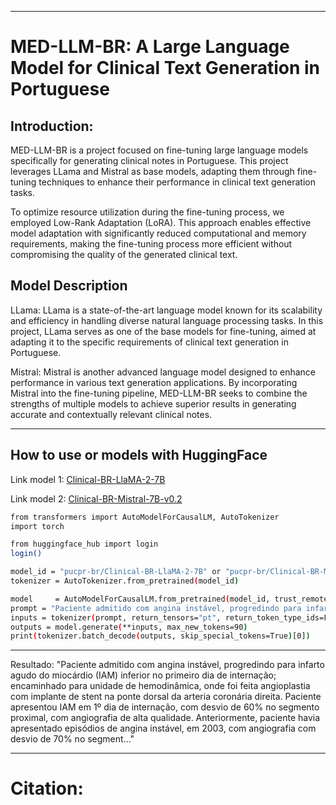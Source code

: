 
----------------------------------------------------------------------------------------------------------------------------------------------------------------------
# MED-LLM-BR: A Large Language Model for Clinical Text Generation in Portuguese

## Introduction:
MED-LLM-BR is a project focused on fine-tuning large language models specifically for generating clinical notes in Portuguese. This project leverages LLama and Mistral as base models, adapting them through fine-tuning techniques to enhance their performance in clinical text generation tasks.

To optimize resource utilization during the fine-tuning process, we employed Low-Rank Adaptation (LoRA). This approach enables effective model adaptation with significantly reduced computational and memory requirements, making the fine-tuning process more efficient without compromising the quality of the generated clinical text.

## Model Description
LLama: LLama is a state-of-the-art language model known for its scalability and efficiency in handling diverse natural language processing tasks. In this project, LLama serves as one of the base models for fine-tuning, aimed at adapting it to the specific requirements of clinical text generation in Portuguese.

Mistral: Mistral is another advanced language model designed to enhance performance in various text generation applications. By incorporating Mistral into the fine-tuning pipeline, MED-LLM-BR seeks to combine the strengths of multiple models to achieve superior results in generating accurate and contextually relevant clinical notes.




-------------------------------------------------------------------------------------------------------------------------------------------------------


## How to use or models with HuggingFace

Link model 1: [Clinical-BR-LlaMA-2-7B](https://huggingface.co/pucpr-br/Clinical-BR-LlaMA-2-7B)

Link model 2: [Clinical-BR-Mistral-7B-v0.2](https://huggingface.co/pucpr-br/Clinical-BR-Mistral-7B-v0.2)


~~~bash
from transformers import AutoModelForCausalLM, AutoTokenizer
import torch

from huggingface_hub import login
login()

model_id = "pucpr-br/Clinical-BR-LlaMA-2-7B" or "pucpr-br/Clinical-BR-Mistral-7B-v0.2"
tokenizer = AutoTokenizer.from_pretrained(model_id)

model     = AutoModelForCausalLM.from_pretrained(model_id, trust_remote_code=True)
prompt = "Paciente admitido com angina instável, progredindo para infarto agudo do miocárdio (IAM) inferior no primeiro dia de internação; encaminhado para unidade de hemodinâmica, onde foi feita angioplastia com implante de stent na ponte d "	
inputs = tokenizer(prompt, return_tensors="pt", return_token_type_ids=False)
outputs = model.generate(**inputs, max_new_tokens=90)
print(tokenizer.batch_decode(outputs, skip_special_tokens=True)[0])
~~~
---------------------------------------------------------------------------------------------------------------------------------------------------------

Resultado:
"Paciente admitido com angina instável, progredindo para infarto agudo do miocárdio (IAM) inferior no primeiro dia de internação; encaminhado para unidade de hemodinâmica, onde foi feita angioplastia com implante de stent na ponte dorsal da arteria coronária direita. Paciente apresentou IAM em 1º dia de internação, com desvio de 60% no segmento proximal, com angiografia de alta qualidade. Anteriormente, paciente havia apresentado episódios de angina instável, em 2003, com angiografia com desvio de 70% no segment..."

---------------------------------------------------------------------------------------------------------------------------------------------------------


# Citation:
